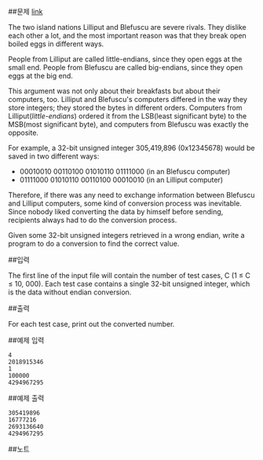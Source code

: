 
##문제 [link](https://algospot.com/judge/problem/read/ENDIANS)

The two island nations Lilliput and Blefuscu are severe rivals. They dislike each other a lot, and the most important reason was that they break open boiled eggs in different ways.

People from Lilliput are called little-endians, since they open eggs at the small end. People from Blefuscu are called big-endians, since they open eggs at the big end.

This argument was not only about their breakfasts but about their computers, too. Lilliput and Blefuscu's computers differed in the way they store integers; they stored the bytes in different orders. Computers from Lilliput(*little-endians*) ordered it from the LSB(least significant byte) to the MSB(most significant byte), and computers from Blefuscu was exactly the opposite.

For example, a 32-bit unsigned integer 305,419,896 (0x12345678) would be saved in two different ways:

* 00010010 00110100 01010110 01111000 (in an Blefuscu computer)
* 01111000 01010110 00110100 00010010 (in an Lilliput computer)

Therefore, if there was any need to exchange information between Blefuscu and Lilliput computers, some kind of conversion process was inevitable. Since nobody liked converting the data by himself before sending, recipients always had to do the conversion process.

Given some 32-bit unsigned integers retrieved in a wrong endian, write a program to do a conversion to find the correct value.

##입력

The first line of the input file will contain the number of test cases, C (1 ≤ C ≤ 10, 000). Each test case contains a single 32-bit unsigned integer, which is the data without endian conversion.

##출력

For each test case, print out the converted number.

##예제 입력
```
4
2018915346
1
100000
4294967295
```
##예제 출력
```
305419896
16777216
2693136640
4294967295
```
##노트

